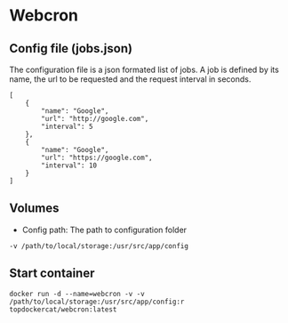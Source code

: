 # Webcron

## Config file (jobs.json)
The configuration file is a json formated list of jobs. A job is defined by its name, the url to be requested and the request interval in seconds.
```
[
    {
        "name": "Google",
        "url": "http://google.com",
        "interval": 5
    },
    {
        "name": "Google",
        "url": "https://google.com",
        "interval": 10
    }
]
```

## Volumes
* Config path: The path to configuration folder
```
-v /path/to/local/storage:/usr/src/app/config
```

## Start container
```
docker run -d --name=webcron -v -v /path/to/local/storage:/usr/src/app/config:r topdockercat/webcron:latest
```